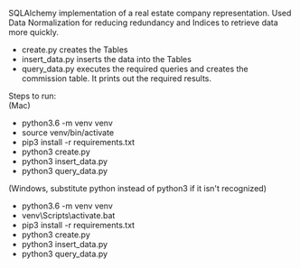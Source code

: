 SQLAlchemy implementation of a real estate company representation. Used Data Normalization for reducing redundancy and Indices to retrieve data more quickly.

- create.py creates the Tables
- insert_data.py inserts the data into the Tables
- query_data.py executes the required queries and creates the commission table. It prints out the required results.<br>

Steps to run:<br>
(Mac)
- python3.6 -m venv venv
- source venv/bin/activate
- pip3 install -r requirements.txt
- python3 create.py
- python3 insert_data.py
- python3 query_data.py<br>

(Windows, substitute python instead of python3 if it isn't recognized)
- python3.6 -m venv venv
- venv\Scripts\activate.bat
- pip3 install -r requirements.txt
- python3 create.py
- python3 insert_data.py
- python3 query_data.py